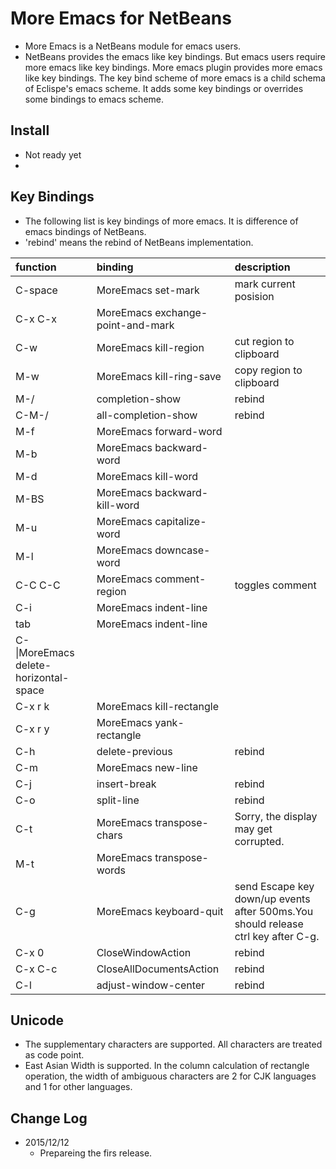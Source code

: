 # More Emacs for NetBeans

* More Emacs is a NetBeans module for emacs users.
* NetBeans provides the emacs like key bindings.
 But emacs users require more emacs like key bindings.
 More emacs plugin provides more emacs like key bindings.
 The key bind scheme of more emacs is a child schema of Eclispe's emacs scheme.
 It adds some key bindings or overrides some bindings to emacs scheme.

## Install

* Not ready yet
* 

## Key Bindings

* The following list is key bindings of more emacs. It is difference of emacs bindings of NetBeans.
* 'rebind' means the rebind of NetBeans implementation.

|function|	binding|	description|
|:-----------|:------------|:------------|
|C-space|MoreEmacs set-mark|mark current posision|
|C-x C-x|MoreEmacs exchange-point-and-mark||
|C-w|MoreEmacs kill-region|cut region to clipboard|
|M-w|MoreEmacs kill-ring-save|copy region to clipboard|
|M-/|completion-show|rebind|
|C-M-/|all-completion-show|rebind|
|M-f|MoreEmacs forward-word||
|M-b|MoreEmacs backward-word||
|M-d|MoreEmacs kill-word||
|M-BS|MoreEmacs backward-kill-word||
|M-u|MoreEmacs capitalize-word||
|M-l|MoreEmacs downcase-word||
|C-C C-C|MoreEmacs comment-region|toggles comment|
|C-i|MoreEmacs indent-line||
|tab|MoreEmacs indent-line||
|C-\\|MoreEmacs delete-horizontal-space||
|C-x r k|MoreEmacs kill-rectangle||
|C-x r y|MoreEmacs yank-rectangle||
|C-h|delete-previous|rebind|
|C-m|MoreEmacs new-line||
|C-j|insert-break|rebind|
|C-o|split-line|rebind|
|C-t|MoreEmacs transpose-chars|Sorry, the display may get corrupted.|
|M-t|MoreEmacs transpose-words||
|C-g|MoreEmacs keyboard-quit|send Escape key down/up events after 500ms.You should release ctrl key after C-g.|
|C-x 0|CloseWindowAction|rebind|
|C-x C-c|CloseAllDocumentsAction|rebind|
|C-l|adjust-window-center|rebind|


## Unicode

* The supplementary characters are supported. All characters are treated as code point.
* East Asian Width is supported. In the column calculation of rectangle operation, the width of ambiguous characters are 2 for CJK languages and 1 for other languages.


## Change Log

* 2015/12/12
  * Prepareing the firs release.
